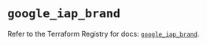 # `google_iap_brand`

Refer to the Terraform Registry for docs: [`google_iap_brand`](https://registry.terraform.io/providers/hashicorp/google-beta/5.14.0/docs/resources/google_iap_brand).
